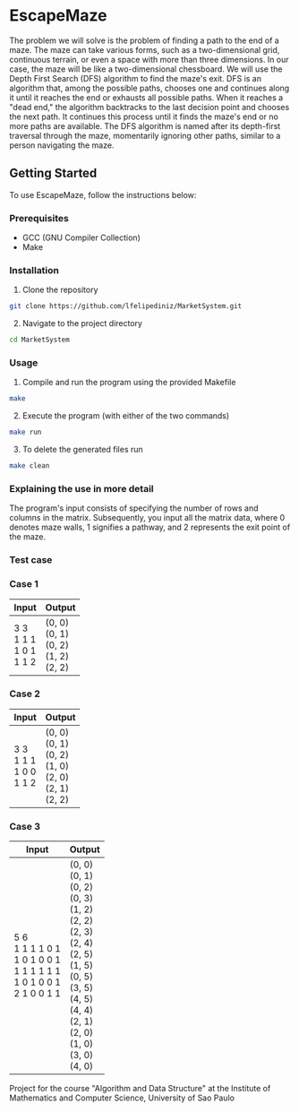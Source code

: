 # EscapeMaze

The problem we will solve is the problem of finding a path to the end of a maze. The maze can take various forms, such as a two-dimensional grid, continuous terrain, or even a space with more than three dimensions. In our case, the maze will be like a two-dimensional chessboard. We will use the Depth First Search (DFS) algorithm to find the maze's exit. DFS is an algorithm that, among the possible paths, chooses one and continues along it until it reaches the end or exhausts all possible paths. When it reaches a "dead end," the algorithm backtracks to the last decision point and chooses the next path. It continues this process until it finds the maze's end or no more paths are available. The DFS algorithm is named after its depth-first traversal through the maze, momentarily ignoring other paths, similar to a person navigating the maze.
## Getting Started

To use EscapeMaze, follow the instructions below:

### Prerequisites

- GCC (GNU Compiler Collection)
- Make

### Installation

1. Clone the repository

```bash
git clone https://github.com/lfelipediniz/MarketSystem.git
```

2. Navigate to the project directory

```bash
cd MarketSystem
```

### Usage

1. Compile and run the program using the provided Makefile

```bash
make
```

2. Execute the program (with either of the two commands)

```bash
make run
```

3. To delete the generated files run

```bash
make clean
```

### Explaining the use in more detail

The program's input consists of specifying the number of rows and columns in the matrix. Subsequently, you input all the matrix data, where 0 denotes maze walls, 1 signifies a pathway, and 2 represents the exit point of the maze.

### Test case

### Case 1

<table align="center">
<thead>
<tr>
<th>Input</th>
<th>Output</th>
</tr>
</thead>
<tbody>
<tr>
<td>3 3 <br>
1 1 1 <br>
1 0 1 <br>
1 1 2 <br>
</td>
<td> 
(0, 0) <br>
(0, 1)<br>
(0, 2) <br>
(1, 2) <br>
(2, 2)<br>
</td>
</table>

### Case 2
<table align="center">
<thead>
<tr>
<th>Input</th>
<th>Output</th>
</tr>
</thead>
<tbody>
<tr>
<td>3 3 <br>
1 1 1 <br>
1 0 0 <br>
1 1 2 <br>
</td>
<td> 
(0, 0) <br>
(0, 1) <br>
(0, 2) <br>
(1, 0) <br>
(2, 0) <br>
(2, 1) <br>
(2, 2) <br>
</td>
</table>

### Case 3

<table align="center">
<thead>
<tr>
<th>Input</th>
<th>Output</th>
</tr>
</thead>
<tbody>
<tr>
<td>5 6 <br>
1 1 1 1 0 1 <br>
1 0 1 0 0 1<br>
1 1 1 1 1 1<br>
1 0 1 0 0 1<br>
2 1 0 0 1 1<br>
</td>
<td> 
(0, 0) <br>
(0, 1)<br>
(0, 2)<br>
(0, 3)<br>
(1, 2)<br>
(2, 2) <br>
(2, 3)<br>
(2, 4)<br>
(2, 5)<br>
(1, 5)<br>
(0, 5)<br>
(3, 5)<br>
(4, 5)<br>
(4, 4)<br>
(2, 1)<br>
(2, 0)<br>
(1, 0)<br>
(3, 0)<br>
(4, 0)<br>
</td>
</table>

Project for the course "Algorithm and Data Structure" at the Institute of Mathematics and Computer Science, University of Sao Paulo
